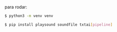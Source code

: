 para rodar:

```bash
$ python3 -m venv venv

```

```bash
$ pip install playsound soundfile txtai[pipeline]
```

